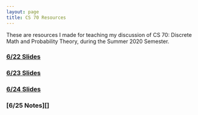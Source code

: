 ```yaml
---
layout: page
title: CS 70 Resources
---
```


These are resources I made for teaching my discussion of CS 70: Discrete Math and Probability Theory, during the Summer 2020 Semester.

### [6/22 Slides](./cs70_resources/discussion_1a_unpaused.pdf)
### [6/23 Slides](./cs70_resources/discussion_1b_unpaused.pdf)
### [6/24 Slides](./cs70_resources/discussion_1c_unpaused.pdf)
### [6/25 Notes][]
